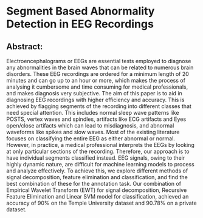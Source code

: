 # Segment Based Abnormality Detection in EEG Recordings
## Abstract:
Electroencephalograms or EEGs are essential tests employed to diagnose any abnormalities in the brain waves that can be related to numerous brain disorders. These EEG recordings are ordered for a minimum length of 20 minutes and can go up to an hour or more, which makes the process of analysing it cumbersome and time consuming for medical professionals, and makes diagnosis very subjective. The aim of this paper is to aid in diagnosing EEG recordings with higher efficiency and accuracy. This is achieved by flagging segments of the recording into different classes that need special attention. This includes normal sleep wave patterns like POSTS, vertex waves and spindles, artifacts like ECG artifacts and Eyes open/close artifacts which can lead to misdiagnosis, and abnormal waveforms like spikes and slow waves. Most of the existing literature focuses on classifying the entire EEG as either abnormal or normal. However, in practice, a medical professional interprets the EEGs by looking at only particular sections of the recording. Therefore, our approach is to have individual segments classified instead. EEG signals, owing to their highly dynamic nature, are difficult for machine learning models to process and analyze effectively. To achieve this, we explore different methods of signal decomposition, feature elimination and classification, and find the best combination of these for the annotation task. Our combination of Empirical Wavelet Transform (EWT) for signal decomposition, Recursive Feature Elimination and Linear SVM model for classification, achieved an accuracy of 90% on the Temple University dataset and 90.78% on a private dataset.
